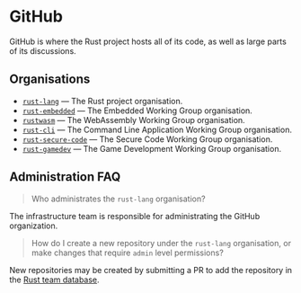 # GitHub

GitHub is where the Rust project hosts all of its code, as well as large parts
of its discussions.

## Organisations

- [`rust-lang`] — The Rust project organisation.
- [`rust-embedded`] — The Embedded Working Group organisation.
- [`rustwasm`] — The WebAssembly Working Group organisation.
- [`rust-cli`] — The Command Line Application Working Group organisation.
- [`rust-secure-code`] — The Secure Code Working Group organisation.
- [`rust-gamedev`] — The Game Development Working Group organisation.

[`rust-lang`]: https://github.com/rust-lang
[`rust-embedded`]: https://github.com/rust-embedded
[`rustwasm`]: https://github.com/rustwasm
[`rust-cli`]: https://github.com/rust-cli
[`rust-secure-code`]: https://github.com/rust-secure-code
[`rust-gamedev`]: https://github.com/rust-gamedev

## Administration FAQ

> Who administrates the `rust-lang` organisation?

The infrastructure team is responsible for administrating the GitHub organization.

> How do I create a new repository under the `rust-lang` organisation, or make
  changes that require `admin` level permissions?

New repositories may be created by submitting a PR to add the repository in the [Rust team database][teams].

[teams]: https://github.com/rust-lang/team
